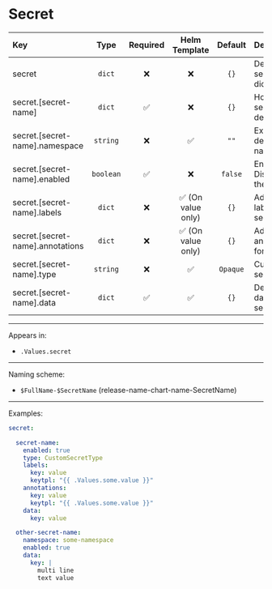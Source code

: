 # Secret

| Key                              |   Type    | Required |   Helm Template    | Default  | Description                       |
| :------------------------------- | :-------: | :------: | :----------------: | :------: | :-------------------------------- |
| secret                           |  `dict`   |    ❌    |         ❌         |   `{}`   | Define the secret as dicts        |
| secret.[secret-name]             |  `dict`   |    ✅    |         ❌         |   `{}`   | Holds secret definition           |
| secret.[secret-name].namespace   | `string`  |    ❌    |         ✅         |   `""`   | Explicitly define the namespace   |
| secret.[secret-name].enabled     | `boolean` |    ✅    |         ❌         | `false`  | Enables or Disables the secret    |
| secret.[secret-name].labels      |  `dict`   |    ❌    | ✅ (On value only) |   `{}`   | Additional labels for secret      |
| secret.[secret-name].annotations |  `dict`   |    ❌    | ✅ (On value only) |   `{}`   | Additional annotations for secret |
| secret.[secret-name].type        | `string`  |    ❌    |         ✅         | `Opaque` | Custom secret type                |
| secret.[secret-name].data        |  `dict`   |    ✅    |         ✅         |   `{}`   | Define the data of the secret     |

---

Appears in:

- `.Values.secret`

---

Naming scheme:

- `$FullName-$SecretName` (release-name-chart-name-SecretName)

---

Examples:

```yaml
secret:

  secret-name:
    enabled: true
    type: CustomSecretType
    labels:
      key: value
      keytpl: "{{ .Values.some.value }}"
    annotations:
      key: value
      keytpl: "{{ .Values.some.value }}"
    data:
      key: value

  other-secret-name:
    namespace: some-namespace
    enabled: true
    data:
      key: |
        multi line
        text value
```
